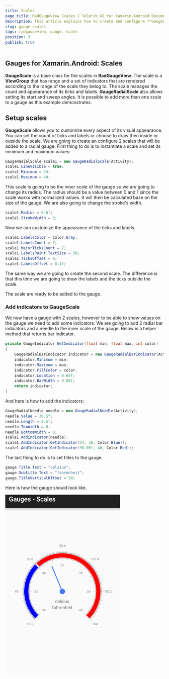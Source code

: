 ```yaml
---
title: Scales
page_title: RadGaugeView Scales | Telerik UI for Xamarin.Android Documentation
description: This article explains how to create and configure **GaugeScale** instances.
slug: gauge-scales
tags: radgaugeview, gauge, scale
position: 3
publish: true
---
```


## Gauges for Xamarin.Android: Scales

**GaugeScale** is a base class for the scales in **RadGaugeView**. The scale is a **ViewGroup** that has range and a set of indicators that are rendered according to the range of the scale they belog to. The scale manages the count and appearance of its ticks and labels. **GaugeRadialScale** also allows setting its start and sweep angles. It is possible to add more than one scale to a gauge as this example demonstrates.

## Setup scales

**GaugeScale** allows you to customize every aspect of its visual appearance. You can set the count of ticks and labels or choose to draw then inside or outside the scale. We are going to create an configure 2 scales that will be added to a radial gauge. First thing to do is to instantiate a scale and set its minimum and maximum values:

```C#
GaugeRadialScale scale1 = new GaugeRadialScale(Activity);
scale1.LineVisible = true;
scale1.Minimum = 34;
scale1.Maximum = 40;
```

This scale is going to be the inner scale of the gauge so we are going to change its radius. The radius should be a value between 0 and 1 since the scale works with normalized values. It will then be calculated base on the size of the gauge. We are also going to change the stroke's width.


```C#
scale1.Radius = 0.6f;
scale1.StrokeWidth = 2;
```

Now we can customize the appearance of the ticks and labels.

```C#
scale1.LabelsColor = Color.Gray;
scale1.LabelsCount = 7;
scale1.MajorTicksCount = 7;
scale1.LabelsPaint.TextSize = 30;
scale1.TicksOffset = 0;
scale1.LabelsOffset = 0.1f;
```

The same way we are going to create the second scale. The difference is that this time we are going to draw the labels and the ticks outside the scale.

<snippet id='radial-scale-config2' />

The scale are ready to be added to the gauge.

<snippet id='add-scales-to-gauge' />

### Add indicators to GaugeScale

We now have a gauge with 2 scales, however to be able to show values on the gauge we need to add some indicators. We are going to add 2 radial bar indicators and a needle to the inner scale of the gauge. Below is a helper method that returns bar indicator.

```C#
private GaugeIndicator GetIndicator(float min, float max, int color)
{
    GaugeRadialBarIndicator indicator = new GaugeRadialBarIndicator(Activity);
    indicator.Minimum = min;
    indicator.Maximum = max;
    indicator.FillColor = color;
    indicator.Location = 0.69f;
    indicator.BarWidth = 0.08f;
    return indicator;
}
```

And here is how to add the indicators:

```C#
GaugeRadialNeedle needle = new GaugeRadialNeedle(Activity);
needle.Value = 36.5f;
needle.Length = 0.5f;
needle.TopWidth = 8;
needle.BottomWidth = 8;
scale1.AddIndicator(needle);
scale1.AddIndicator(GetIndicator(34, 36, Color.Blue));
scale1.AddIndicator(GetIndicator(36.05f, 40, Color.Red));
```

The last thing to do is to set titles to the gauge.

```C#
gauge.Title.Text = "celsius";
gauge.Subtitle.Text = "fahrenheit";
gauge.TitleVerticalOffset = 90;
```

Here is how the gauge should look like.

![TelerikUI-Gauges-Scales](images/gauges-scales.png "RadRadialGaugeView with two scales.")


